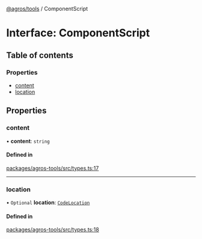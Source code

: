 [@agros/tools](../index.md) / ComponentScript

# Interface: ComponentScript

## Table of contents

### Properties

- [content](ComponentScript.md#content)
- [location](ComponentScript.md#location)

## Properties

### <a id="content" name="content"></a> content

• **content**: `string`

#### Defined in

[packages/agros-tools/src/types.ts:17](https://github.com/agrosjs/agros/blob/45f6140/packages/agros-tools/src/types.ts#L17)

___

### <a id="location" name="location"></a> location

• `Optional` **location**: [`CodeLocation`](CodeLocation.md)

#### Defined in

[packages/agros-tools/src/types.ts:18](https://github.com/agrosjs/agros/blob/45f6140/packages/agros-tools/src/types.ts#L18)

